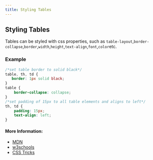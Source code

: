 ```yaml
---
title: Styling Tables
---
```

## Styling Tables

Tables can be styled with css properties, such as ```table-layout```,```border-collapse```,```border```,```width```,```height```,```text-align```,```font```,```color```etc.

### Example
```css
/*set table border to solid black*/
table, th, td {
   border: 1px solid black;
}
table {
    border-collapse: collapse;
}
/*set padding of 15px to all table elements and aligns to left*/
th, td {
    padding: 15px;
    text-align: left;
}
```

#### More Information:
 
 -  [MDN](https://developer.mozilla.org/en-US/docs/Learn/CSS/Styling_boxes/Styling_tables)
 -  [w3schools](https://www.w3schools.com/css/css_table.asp)
 -  [CSS Tricks](https://css-tricks.com/complete-guide-table-element/)


